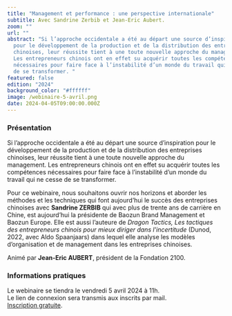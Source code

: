 ```yaml
---
title: "Management et performance : une perspective internationale"
subtitle: Avec Sandrine Zerbib et Jean-Eric Aubert.
zoom: ""
url: ""
abstract: "Si l’approche occidentale a été au départ une source d’inspiration
  pour le développement de la production et de la distribution des entreprises
  chinoises, leur réussite tient à une toute nouvelle approche du management.
  Les entrepreneurs chinois ont en effet su acquérir toutes les compétences
  nécessaires pour faire face à l’instabilité d’un monde du travail qui ne cesse
  de se transformer. "
featured: false
edition: "2024"
background_color: "#ffffff"
image: /webinaire-5-avril.png
date: 2024-04-05T09:00:00.000Z
---
```

### Présentation

Si l’approche occidentale a été au départ une source d’inspiration pour le développement de la production et de la distribution des entreprises chinoises, leur réussite tient à une toute nouvelle approche du management. Les entrepreneurs chinois ont en effet su acquérir toutes les compétences nécessaires pour faire face à l’instabilité d’un monde du travail qui ne cesse de se transformer. 

Pour ce webinaire, nous souhaitons ouvrir nos horizons et aborder les méthodes et les techniques qui font aujourd’hui le succès des entreprises chinoises avec **Sandrine ZERBIB** qui avec plus de trente ans de carrière en Chine, est aujourd’hui la présidente de Baozun Brand Management et Baozun Europe. Elle est aussi l’auteure de *Dragon Tactics, Les tactiques des entrepreneurs chinois pour mieux diriger dans l'incertitude* (Dunod, 2022, avec Aldo Spaanjaars) dans lequel elle analyse les modèles d’organisation et de management dans les entreprises chinoises.

Animé par **Jean-Eric AUBERT**, président de la Fondation 2100.

### Informations pratiques

Le webinaire se tiendra le vendredi 5 avril 2024 à 11h. \
Le lien de connexion sera transmis aux inscrits par mail. \
[Inscription gratuite](https://positivefuture2024.wixsite.com/inscriptions/event-details/management-et-performance-une-perspective-internationale).
